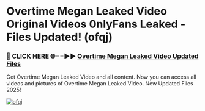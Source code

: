 # Overtime Megan Leaked Video Original Videos 0nlyFans Leaked - Files Updated! (ofqj)

<h3>🔴 CLICK HERE 🌐==►► <a href="https://tinyurl.com/2wckxsce" rel="nofollow">Overtime Megan Leaked Video Updated Files</a></h3>

Get Overtime Megan Leaked Video and all content. Now you can access all videos and pictures of Overtime Megan Leaked Video. New Updated Files 2025!

[![ofqj](https://i.imgur.com/AFduVYN.gif)](https://tinyurl.com/2wckxsce)

